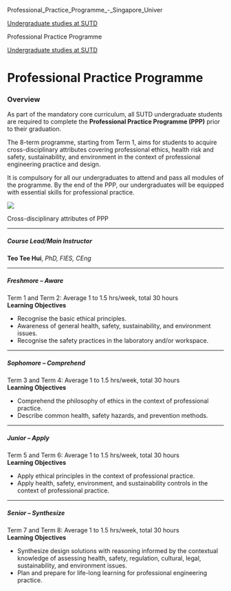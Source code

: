 Professional_Practice_Programme_-_Singapore_Univer



[Undergraduate studies at SUTD](/education/undergraduate) 

Professional Practice Programme

[Undergraduate studies at SUTD](https://www.sutd.edu.sg/education/undergraduate)

Professional Practice Programme
===============================

### Overview



As part of the mandatory core curriculum, all SUTD undergraduate students are required to complete the **Professional Practice Programme (PPP)** prior to their graduation.   
  
The 8-term programme, starting from Term 1, aims for students to acquire cross-disciplinary attributes covering professional ethics, health risk and safety, sustainability, and environment in the context of professional engineering practice and design.   
  
It is compulsory for all our undergraduates to attend and pass all modules of the programme. By the end of the PPP, our undergraduates will be equipped with essential skills for professional practice.








![](http://www.sutd.edu.sg/wp-content/uploads/2024/09/PPP-cross-disciplinary-attributes.png)


Cross-disciplinary attributes of PPP

 

---




##### **Course Lead/Main Instructor**



**Teo Tee Hui**, *PhD, FIES, CEng*


 

---




##### **Freshmore – Aware**



Term 1 and Term 2: Average 1 to 1.5 hrs/week, total 30 hours  
**Learning Objectives**



* Recognise the basic ethical principles.
* Awareness of general health, safety, sustainability, and environment issues.
* Recognise the safety practices in the laboratory and/or workspace.
 

---




##### **Sophomore – Comprehend**



Term 3 and Term 4: Average 1 to 1.5 hrs/week, total 30 hours  
**Learning Objectives**



* Comprehend the philosophy of ethics in the context of professional practice.
* Describe common health, safety hazards, and prevention methods.
 

---




##### **Junior – Apply**



Term 5 and Term 6: Average 1 to 1.5 hrs/week, total 30 hours  
**Learning Objectives**



* Apply ethical principles in the context of professional practice.
* Apply health, safety, environment, and sustainability controls in the context of professional practice.
 

---




##### **Senior – Synthesize**



Term 7 and Term 8: Average 1 to 1.5 hrs/week, total 30 hours  
**Learning Objectives**



* Synthesize design solutions with reasoning informed by the contextual knowledge of assessing health, safety, regulation, cultural, legal, sustainability, and environment issues.
* Plan and prepare for life-long learning for professional engineering practice.

